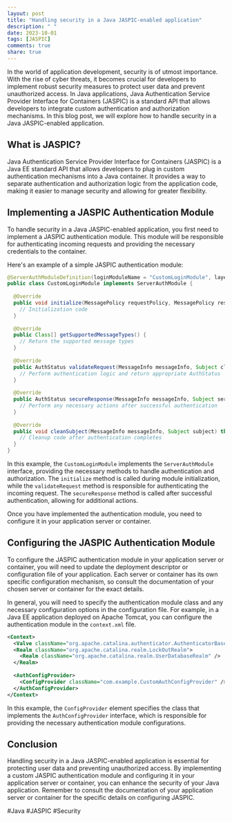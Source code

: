```yaml
---
layout: post
title: "Handling security in a Java JASPIC-enabled application"
description: " "
date: 2023-10-01
tags: [JASPIC]
comments: true
share: true
---
```


In the world of application development, security is of utmost importance. With the rise of cyber threats, it becomes crucial for developers to implement robust security measures to protect user data and prevent unauthorized access. In Java applications, Java Authentication Service Provider Interface for Containers (JASPIC) is a standard API that allows developers to integrate custom authentication and authorization mechanisms. In this blog post, we will explore how to handle security in a Java JASPIC-enabled application.

## What is JASPIC?

Java Authentication Service Provider Interface for Containers (JASPIC) is a Java EE standard API that allows developers to plug in custom authentication mechanisms into a Java container. It provides a way to separate authentication and authorization logic from the application code, making it easier to manage security and allowing for greater flexibility.

## Implementing a JASPIC Authentication Module

To handle security in a Java JASPIC-enabled application, you first need to implement a JASPIC authentication module. This module will be responsible for authenticating incoming requests and providing the necessary credentials to the container.

Here's an example of a simple JASPIC authentication module:

```java
@ServerAuthModuleDefinition(loginModuleName = "CustomLoginModule", layer = ServerAuthModuleDef.LAYER_APPLICATION)
public class CustomLoginModule implements ServerAuthModule {
  
  @Override
  public void initialize(MessagePolicy requestPolicy, MessagePolicy responsePolicy, CallbackHandler handler, Map options) throws AuthException {
    // Initialization code
  }
  
  @Override
  public Class[] getSupportedMessageTypes() {
    // Return the supported message types
  }
  
  @Override
  public AuthStatus validateRequest(MessageInfo messageInfo, Subject clientSubject, Subject serviceSubject) throws AuthException {
    // Perform authentication logic and return appropriate AuthStatus
  }
  
  @Override
  public AuthStatus secureResponse(MessageInfo messageInfo, Subject serviceSubject) throws AuthException {
    // Perform any necessary actions after successful authentication
  }
  
  @Override
  public void cleanSubject(MessageInfo messageInfo, Subject subject) throws AuthException {
    // Cleanup code after authentication completes
  }
}
```

In this example, the `CustomLoginModule` implements the `ServerAuthModule` interface, providing the necessary methods to handle authentication and authorization. The `initialize` method is called during module initialization, while the `validateRequest` method is responsible for authenticating the incoming request. The `secureResponse` method is called after successful authentication, allowing for additional actions.

Once you have implemented the authentication module, you need to configure it in your application server or container.

## Configuring the JASPIC Authentication Module

To configure the JASPIC authentication module in your application server or container, you will need to update the deployment descriptor or configuration file of your application. Each server or container has its own specific configuration mechanism, so consult the documentation of your chosen server or container for the exact details.

In general, you will need to specify the authentication module class and any necessary configuration options in the configuration file. For example, in a Java EE application deployed on Apache Tomcat, you can configure the authentication module in the `context.xml` file.

```xml
<Context>
  <Valve className="org.apache.catalina.authenticator.AuthenticatorBase" />
  <Realm className="org.apache.catalina.realm.LockOutRealm">
    <Realm className="org.apache.catalina.realm.UserDatabaseRealm" />
  </Realm>
  
  <AuthConfigProvider>
    <ConfigProvider className="com.example.CustomAuthConfigProvider" />
  </AuthConfigProvider>
</Context>
```

In this example, the `ConfigProvider` element specifies the class that implements the `AuthConfigProvider` interface, which is responsible for providing the necessary authentication module configurations.

## Conclusion

Handling security in a Java JASPIC-enabled application is essential for protecting user data and preventing unauthorized access. By implementing a custom JASPIC authentication module and configuring it in your application server or container, you can enhance the security of your Java application. Remember to consult the documentation of your application server or container for the specific details on configuring JASPIC.

#Java #JASPIC #Security